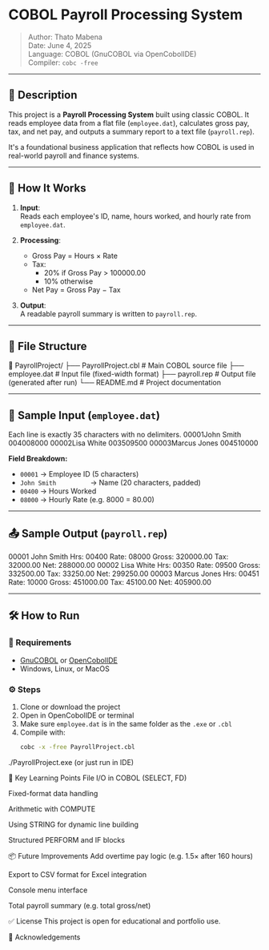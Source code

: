 # COBOL Payroll Processing System

> Author: Thato Mabena  
> Date: June 4, 2025  
> Language: COBOL (GnuCOBOL via OpenCobolIDE)  
> Compiler: `cobc -free`

---

## 📌 Description

This project is a **Payroll Processing System** built using classic COBOL. It reads employee data from a flat file (`employee.dat`), calculates gross pay, tax, and net pay, and outputs a summary report to a text file (`payroll.rep`).

It's a foundational business application that reflects how COBOL is used in real-world payroll and finance systems.

---

## 🚀 How It Works

1. **Input**:  
   Reads each employee's ID, name, hours worked, and hourly rate from `employee.dat`.

2. **Processing**:
   - Gross Pay = Hours × Rate
   - Tax:  
     - 20% if Gross Pay > 100000.00  
     - 10% otherwise  
   - Net Pay = Gross Pay − Tax

3. **Output**:  
   A readable payroll summary is written to `payroll.rep`.

---

## 📁 File Structure
📂 PayrollProject/
├── PayrollProject.cbl # Main COBOL source file
├── employee.dat # Input file (fixed-width format)
├── payroll.rep # Output file (generated after run)
└── README.md # Project documentation

---

## 🧪 Sample Input (`employee.dat`)

Each line is exactly 35 characters with no delimiters.
00001John Smith 004008000
00002Lisa White 003509500
00003Marcus Jones 004510000

**Field Breakdown:**
- `00001` → Employee ID (5 characters)
- `John Smith         ` → Name (20 characters, padded)
- `00400` → Hours Worked
- `08000` → Hourly Rate (e.g. 8000 = 80.00)

---

## 📤 Sample Output (`payroll.rep`)
00001 John Smith Hrs: 00400 Rate: 08000 Gross: 320000.00 Tax: 32000.00 Net: 288000.00
00002 Lisa White Hrs: 00350 Rate: 09500 Gross: 332500.00 Tax: 33250.00 Net: 299250.00
00003 Marcus Jones Hrs: 00451 Rate: 10000 Gross: 451000.00 Tax: 45100.00 Net: 405900.00

---

## 🛠 How to Run

### 🧰 Requirements
- [GnuCOBOL](https://gnucobol.sourceforge.io/) or [OpenCobolIDE](https://open-cobol-ide.readthedocs.io/)
- Windows, Linux, or MacOS

### ⚙️ Steps
1. Clone or download the project
2. Open in OpenCobolIDE or terminal
3. Make sure `employee.dat` is in the same folder as the `.exe` or `.cbl`
4. Compile with:  
   ```bash
   cobc -x -free PayrollProject.cbl
./PayrollProject.exe  (or just run in IDE)

🧠 Key Learning Points
File I/O in COBOL (SELECT, FD)

Fixed-format data handling

Arithmetic with COMPUTE

Using STRING for dynamic line building

Structured PERFORM and IF blocks

📦 Future Improvements
Add overtime pay logic (e.g. 1.5× after 160 hours)

Export to CSV format for Excel integration

Console menu interface

Total payroll summary (e.g. total gross/net)

✅ License
This project is open for educational and portfolio use.

🙌 Acknowledgements
